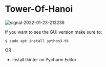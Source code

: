 # Tower-Of-Hanoi


![signal-2022-01-23-213239](https://user-images.githubusercontent.com/96896184/150697542-33f36470-990d-4bf3-851a-81d80c63f0de.jpeg)


If you want to see the GUI version make sure to: 
```
$ sudo apt install python3-tk 
```
OR 
* install tkinter 
on Pycharm Editor
